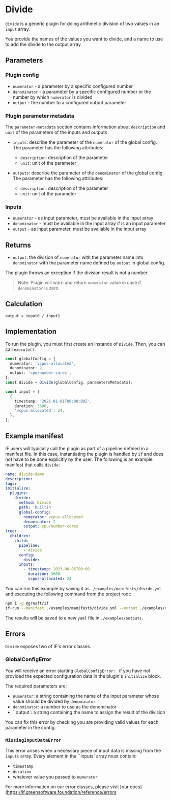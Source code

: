 # Divide

`divide` is a generic plugin for doing arithmetic division of two values in an `input` array.

You provide the names of the values you want to divide, and a name to use to add the divide to the output array.

## Parameters

### Plugin config

- `numerator` - a parameter by a specific configured number
- `denominator` - a parameter by a specific configured number or the number by which `numerator` is divided
- `output` - the number to a configured output parameter

### Plugin parameter metadata

The `parameter-metadata` section contains information about `description` and `unit` of the parameters of the inputs and outputs

- `inputs`: describe the parameter of the `numerator` of the global config. The parameter has the following attributes:

  - `description`: description of the parameter
  - `unit`: unit of the parameter

- `outputs`: describe the parameter of the `denominator` of the global config. The parameter has the following attributes:
  - `description`: description of the parameter
  - `unit`: unit of the parameter

### Inputs

- `numerator` - as input parameter, must be available in the input array
- `denominator` - must be available in the input array if is an input parameter
- `output` - as input parameter, must be available in the input array

## Returns

- `output`: the division of `numerator` with the parameter name into `denominator` with the parameter name defined by `output` in global config.

The plugin throws an exception if the division result is not a number.

> Note: Plugin will warn and return `numerator` value in case if `denominator` is zero.

## Calculation

```pseudocode
output = input0 / input1
```

## Implementation

To run the plugin, you must first create an instance of `Divide`. Then, you can call `execute()`.

```typescript
const globalConfig = {
  numerator: 'vcpus-allocated',
  denominator: 2,
  output: 'cpu/number-cores',
};
const divide = Divide(globalConfig, parametersMetadata);

const input = [
  {
    timestamp: '2021-01-01T00:00:00Z',
    duration: 3600,
    'vcpus-allocated': 24,
  },
];
```

## Example manifest

IF users will typically call the plugin as part of a pipeline defined in a manifest file. In this case, instantiating the plugin is handled by `if` and does not have to be done explicitly by the user. The following is an example manifest that calls `divide`:

```yaml
name: divide-demo
description:
tags:
initialize:
  plugins:
    divide:
      method: Divide
      path: 'builtin'
      global-config:
        numerator: vcpus-allocated
        denominator: 2
        output: cpu/number-cores
tree:
  children:
    child:
      pipeline:
        - divide
      config:
        divide:
      inputs:
        - timestamp: 2023-08-06T00:00
          duration: 3600
          vcpus-allocated: 24
```

You can run this example by saving it as `./examples/manifests/divide.yml` and executing the following command from the project root:

```sh
npm i -g @grnsft/if
if-run --manifest ./examples/manifests/divide.yml --output ./examples/outputs/divide.yml
```

The results will be saved to a new `yaml` file in `./examples/outputs`.

## Errors

`Divide` exposes two of IF's error classes.

### GlobalConfigError

You will receive an error starting `GlobalConfigError: ` if you have not provided the expected configuration data in the plugin's `initialize` block.

The required parameters are:

- `numerator`: a string containing the name of the input parameter whose value should be divided by `denominator`
- `denominator`: a number to use as the denominator
- ``output`: a string containing the name to assign the result of the division

You can fix this error by checking you are providing valid values for each parameter in the config.

### `MissingInputDataError`

This error arises when a necessary piece of input data is missing from the `inputs` array.
Every element in the ``inputs` array must contain:

- `timestamp`
- `duration`
- whatever value you passed to `numerator`

For more information on our error classes, please visit [our docs](https://if.greensoftware.foundation/reference/errors
